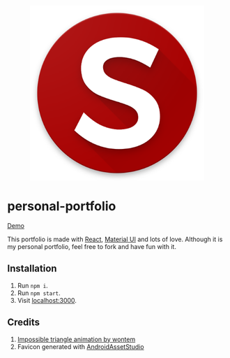 <p align="center">
  <img src="icon.png" width="400px" />
</p>

# personal-portfolio

[Demo](https://salomonelli.github.io/personal-portfolio/)

This portfolio is made with [React](https://github.com/facebook/react), [Material UI](https://github.com/callemall/material-ui) and lots of love.
Although it is my personal portfolio, feel free to fork and have fun with it.

## Installation

1. Run `npm i`.
2. Run `npm start`.
3. Visit [localhost:3000](http://localhost:3000).

## Credits

1. [Impossible triangle animation by wontem](http://codepen.io/wontem/pen/YXzVyr)
2. Favicon generated with [AndroidAssetStudio](https://github.com/romannurik/AndroidAssetStudio)
